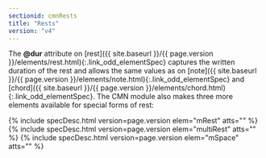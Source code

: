 ```yaml
---
sectionid: cmnRests
title: "Rests"
version: "v4"
---
```




The **@dur** attribute on [rest]({{ site.baseurl }}/{{ page.version }}/elements/rest.html){:.link_odd_elementSpec} captures the written duration
of the rest and allows the same values as on [note]({{ site.baseurl }}/{{ page.version }}/elements/note.html){:.link_odd_elementSpec} and [chord]({{ site.baseurl }}/{{ page.version }}/elements/chord.html){:.link_odd_elementSpec}. The CMN module also makes three more elements available for
special forms of rest:



{% include specDesc.html version=page.version elem="mRest" atts="" %}
{% include specDesc.html version=page.version elem="multiRest" atts="" %}
{% include specDesc.html version=page.version elem="mSpace" atts="" %}







